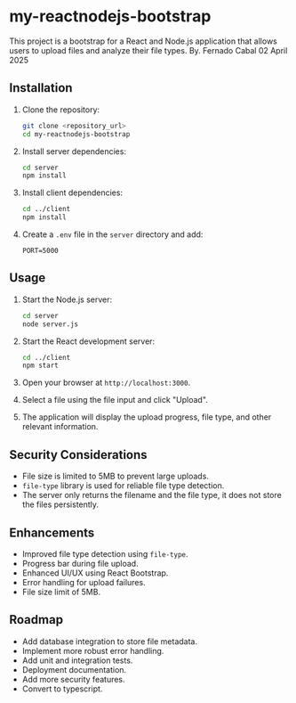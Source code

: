 # my-reactnodejs-bootstrap

This project is a bootstrap for a React and Node.js application that allows users to upload files and analyze their file types.
By. Fernado Cabal  02 April 2025

## Installation

1.  Clone the repository:

    ```bash
    git clone <repository_url>
    cd my-reactnodejs-bootstrap
    ```

2.  Install server dependencies:

    ```bash
    cd server
    npm install
    ```

3.  Install client dependencies:

    ```bash
    cd ../client
    npm install
    ```

4.  Create a `.env` file in the `server` directory and add:

    ```
    PORT=5000
    ```

## Usage

1.  Start the Node.js server:

    ```bash
    cd server
    node server.js
    ```

2.  Start the React development server:

    ```bash
    cd ../client
    npm start
    ```

3.  Open your browser at `http://localhost:3000`.

4.  Select a file using the file input and click "Upload".

5.  The application will display the upload progress, file type, and other relevant information.

## Security Considerations

* File size is limited to 5MB to prevent large uploads.
* `file-type` library is used for reliable file type detection.
* The server only returns the filename and the file type, it does not store the files persistently.

## Enhancements

* Improved file type detection using `file-type`.
* Progress bar during file upload.
* Enhanced UI/UX using React Bootstrap.
* Error handling for upload failures.
* File size limit of 5MB.

## Roadmap

* Add database integration to store file metadata.
* Implement more robust error handling.
* Add unit and integration tests.
* Deployment documentation.
* Add more security features.
* Convert to typescript.

